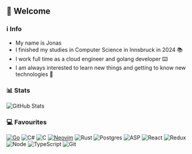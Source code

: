 ## 👋 Welcome

### ℹ️ Info
 - My name is Jonas
 - I finished my studies in Computer Science in Innsbruck in 2024 📚
 - I work full time as a cloud engineer and golang developer ⌨️
 - I am always interested to learn new things and getting to know new technologies 📲

### 📊 Stats

![GitHub Stats](https://github-readme-stats.vercel.app/api?username=jonaserhart&show_icons=true&theme=transparent)

### 💻 Favourites
[![Go](https://img.shields.io/badge/Go-%2300ADD8.svg?&logo=go&logoColor=white)](#)
![C#](https://img.shields.io/badge/-C%23-%231db000?style=flat-square&logo=c&logoColor=%23ffffff) 
![C](https://img.shields.io/badge/-C-%23000000?style=flat-square&logo=c&logoColor=%23ffffff) 
[![Neovim](https://img.shields.io/badge/Neovim-57A143?logo=neovim&logoColor=fff)](#)
![Rust](https://img.shields.io/badge/-Rust-%23000000?style=flat-square&logo=rust&logoColor=%23ffffff) 
![Postgres](https://img.shields.io/badge/-PostgreSQL-%23006fb0?style=flat-square&logo=postgresql&logoColor=%23ffffff) 
![ASP](https://img.shields.io/badge/-dotNet/core-%23000000?style=flat-square&logo=DOTNET)
![React](https://img.shields.io/badge/-React-%2361DAFB?style=flat-square&logo=react&logoColor=%23ffffff) 
![Redux](https://img.shields.io/badge/-Redux-%23764ABC?style=flat-square&logo=redux) 
![Node](https://img.shields.io/badge/-Node-%23339933?style=flat-square&logo=node.js&logoColor=%23ffffff) 
![TypeScript](https://img.shields.io/badge/-TypeScript-%231572B6?style=flat-square&logo=typescript&logoColor=%23ffffff)
![Git](https://img.shields.io/badge/-Git-%23F05032?style=flat-square&logo=git&logoColor=%23ffffff) 
